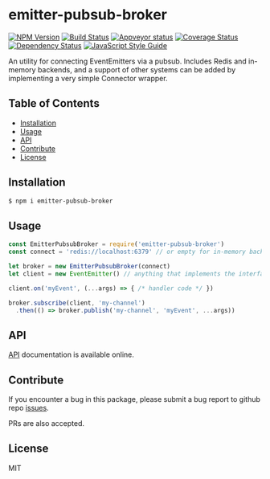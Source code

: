 
# emitter-pubsub-broker

[![NPM Version](https://badge.fury.io/js/emitter-pubsub-broker.svg)](https://badge.fury.io/js/emitter-pubsub-broker)
[![Build Status](https://travis-ci.org/an-sh/emitter-pubsub-broker.svg?branch=master)](https://travis-ci.org/an-sh/emitter-pubsub-broker)
[![Appveyor status](https://ci.appveyor.com/api/projects/status/y1hrrpumx5erpa6e/branch/master?svg=true)](https://ci.appveyor.com/project/an-sh/emitter-pubsub-broker)
[![Coverage Status](https://codecov.io/gh/an-sh/emitter-pubsub-broker/branch/master/graph/badge.svg)](https://codecov.io/gh/an-sh/emitter-pubsub-broker)
[![Dependency Status](https://david-dm.org/an-sh/emitter-pubsub-broker.svg)](https://david-dm.org/an-sh/emitter-pubsub-broker)
[![JavaScript Style Guide](https://img.shields.io/badge/code%20style-standard-brightgreen.svg)](http://standardjs.com/)

An utility for connecting EventEmitters via a pubsub. Includes Redis
and in-memory backends, and a support of other systems can be added by
implementing a very simple Connector wrapper.


## Table of Contents

- [Installation](#installation)
- [Usage](#usage)
- [API](#api)
- [Contribute](#contribute)
- [License](#license)


## Installation

```sh
$ npm i emitter-pubsub-broker
```

## Usage

```javascript
const EmitterPubsubBroker = require('emitter-pubsub-broker')
const connect = 'redis://localhost:6379' // or empty for in-memory backend

let broker = new EmitterPubsubBroker(connect)
let client = new EventEmitter() // anything that implements the interface

client.on('myEvent', (...args) => { /* handler code */ })

broker.subscribe(client, 'my-channel')
  .then(() => broker.publish('my-channel', 'myEvent', ...args))
```


## API

[API](https://an-sh.github.io/emitter-pubsub-broker/0.4/index.html)
documentation is available online.


## Contribute

If you encounter a bug in this package, please submit a bug report to
github repo
[issues](https://github.com/an-sh/emitter-pubsub-broker/issues).

PRs are also accepted.


## License

MIT
